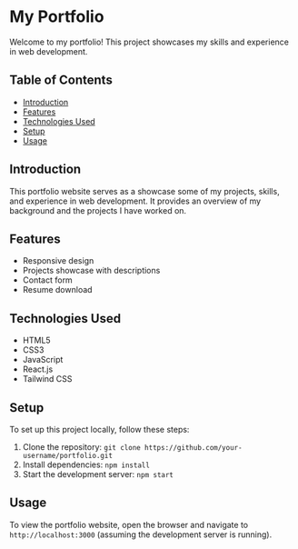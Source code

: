 # My Portfolio

Welcome to my portfolio! This project showcases my skills and experience in web development.

## Table of Contents

- [Introduction](#introduction)
- [Features](#features)
- [Technologies Used](#technologies-used)
- [Setup](#setup)
- [Usage](#usage)

## Introduction

This portfolio website serves as a showcase some of my projects, skills, and experience in web development. It provides an overview of my background and the projects I have worked on.

## Features

- Responsive design
- Projects showcase with descriptions
- Contact form
- Resume download

## Technologies Used

- HTML5
- CSS3
- JavaScript
- React.js
- Tailwind CSS

## Setup

To set up this project locally, follow these steps:

1. Clone the repository: `git clone https://github.com/your-username/portfolio.git`
2. Install dependencies: `npm install`
3. Start the development server: `npm start`

## Usage

To view the portfolio website, open the browser and navigate to `http://localhost:3000` (assuming the development server is running).

